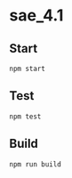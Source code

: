 # sae_4.1



## Start

```
npm start
```

## Test

```
npm test
```

## Build

```
npm run build
```
